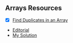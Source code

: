 ## Arrays Resources

* [X] [Find Duplicates in an Array](https://leetcode.com/problems/find-all-duplicates-in-an-array/)
 * [Editorial](https://www.youtube.com/watch?v=aMsSF1Il3IY)
 * [My Solution](https://github.com/anuanu0-0/leetcode-solutions/blob/master/FindDuplicates-in-anArray.cpp)
